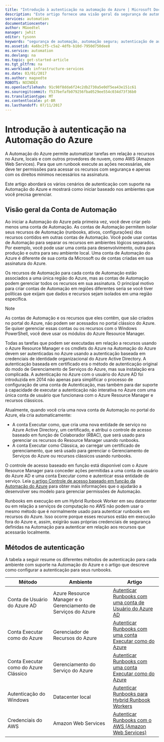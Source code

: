 ```yaml
---
title: "Introdução à autenticação na automação do Azure | Microsoft Docs"
description: "Este artigo fornece uma visão geral da segurança de automação e dos diferentes métodos de autenticação disponíveis para Contas de automação na Automação do Azure."
services: automation
documentationcenter: 
author: MGoedtel
manager: jwhit
editor: tysonn
keywords: "segurança de automação, automação segura; autenticação de automação"
ms.assetid: 4a6bc2f5-c5a2-4dfb-b10d-7950d750dee8
ms.service: automation
ms.devlang: na
ms.topic: get-started-article
ms.tgt_pltfrm: na
ms.workload: infrastructure-services
ms.date: 03/01/2017
ms.author: magoedte
ROBOTS: NOINDEX
ms.openlocfilehash: 91c98f8dda6f24c2db2730a5e0df5ea43e151c61
ms.sourcegitcommit: f537befafb079256fba0529ee554c034d73f36b0
ms.translationtype: MT
ms.contentlocale: pt-BR
ms.lasthandoff: 07/11/2017
---
```

# <a name="introduction-to-authentication-in-azure-automation"></a>Introdução à autenticação na Automação do Azure  
A Automação do Azure permite automatizar tarefas em relação a recursos no Azure, locais e com outros provedores de nuvem, como AWS (Amazon Web Services).  Para que um runbook execute as ações necessárias, ele deve ter permissões para acessar os recursos com segurança e apenas com os direitos mínimos necessários na assinatura.

Este artigo abordará os vários cenários de autenticação com suporte na Automação do Azure e mostrará como iniciar baseado nos ambientes que você precisa gerenciar.  

## <a name="automation-account-overview"></a>Visão geral da Conta de Automação
Ao iniciar a Automação do Azure pela primeira vez, você deve criar pelo menos uma conta de Automação. As contas de Automação permitem isolar seus recursos de Automação (runbooks, ativos, configurações) dos recursos contidos em outras contas de Automação. Você pode usar contas de Automação para separar os recursos em ambientes lógicos separados. Por exemplo, você pode usar uma conta para desenvolvimento, outra para produção e outra para seu ambiente local.  Uma conta de Automação do Azure é diferente de sua conta da Microsoft ou de contas criadas em sua assinatura do Azure.

Os recursos de Automação para cada conta de Automação estão associados a uma única região do Azure, mas as contas de Automação podem gerenciar todos os recursos em sua assinatura. O principal motivo para criar contas de Automação em regiões diferentes seria se você tiver políticas que exijam que dados e recursos sejam isolados em uma região específica.

> [!NOTE]
> As contas de Automação e os recursos que eles contêm, que são criados no portal do Azure, não podem ser acessados no portal clássico do Azure. Se quiser gerenciar essas contas ou os recursos com o Windows PowerShell, você deve usar os módulos do Azure Resource Manager.
>

Todas as tarefas que podem ser executadas em relação a recursos usando o Azure Resource Manager e os cmdlets do Azure na Automação do Azure devem ser autenticadas no Azure usando a autenticação baseada em credenciais de identidade organizacional do Azure Active Directory.  A autenticação baseada em certificado era o método de autenticação original do modo de Gerenciamento de Serviços do Azure, mas sua instalação era complicada.  A autenticação no Azure com o usuário do Azure AD foi introduzida em 2014 não apenas para simplificar o processo de configuração de uma conta de Autenticação, mas também para dar suporte à capacidade de executar a autenticação não interativa no Azure com uma única conta de usuário que funcionava com o Azure Resource Manager e recursos clássicos.   

Atualmente, quando você cria uma nova conta de Automação no portal do Azure, ela cria automaticamente:

* A conta Executar como, que cria uma nova entidade de serviço no Azure Active Directory, um certificado, e atribui o controle de acesso baseado em função de Colaborador (RBAC), que será usado para gerenciar os recursos do Resource Manager usando runbooks.
* A conta Executar como Clássica, ao carregar um certificado de gerenciamento, que será usado para gerenciar o Gerenciamento de Serviços do Azure ou recursos clássicos usando runbooks.  

O controle de acesso baseado em função está disponível com o Azure Resource Manager para conceder ações permitidas a uma conta de usuário do Azure AD e uma conta Executar como e autenticar essa entidade de serviço.  Leia [o artigo Controle de acesso baseado em função da Automação do Azure](automation-role-based-access-control.md) para obter mais informações que o ajudarão a desenvolver seu modelo para gerenciar permissões de Automação.  

Runbooks em execução em um Hybrid Runbook Worker em seu datacenter ou em relação a serviços de computação no AWS não podem usar o mesmo método que é normalmente usado para autenticar runbooks em recursos do Azure.  Isso ocorre porque esses recursos estão em execução fora do Azure e, assim, exigirão suas próprias credenciais de segurança definidas na Automação para autenticar em relação aos recursos que acessarão localmente.  

## <a name="authentication-methods"></a>Métodos de autenticação
A tabela a seguir resume os diferentes métodos de autenticação para cada ambiente com suporte na Automação do Azure e o artigo que descreve como configurar a autenticação para seus runbooks.

| Método | Ambiente | Artigo |
| --- | --- | --- |
| Conta de Usuário do Azure AD |Azure Resource Manager e o Gerenciamento de Serviços do Azure |[Autenticar Runbooks com uma conta de Usuário do Azure AD](automation-create-aduser-account.md) |
| Conta Executar como do Azure |Gerenciador de Recursos do Azure |[Autenticar Runbooks com uma conta Executar como do Azure](automation-sec-configure-azure-runas-account.md) |
| Conta Executar como do Azure Clássico |Gerenciamento do Serviço do Azure |[Autenticar Runbooks com uma conta Executar como do Azure](automation-sec-configure-azure-runas-account.md) |
| Autenticação do Windows |Datacenter local |[Autenticar Runbooks para Hybrid Runbook Workers](automation-hybrid-runbook-worker.md) |
| Credenciais do AWS |Amazon Web Services |[Autenticar Runbooks com o AWS (Amazon Web Services)](automation-config-aws-account.md) |
